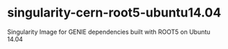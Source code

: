 # singularity-cern-root5-ubuntu14.04
Singularity Image for GENIE dependencies built with ROOT5 on Ubuntu 14.04
